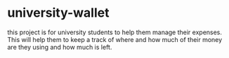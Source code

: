 # university-wallet
this project is for university students to help them manage their expenses. This will help them to keep a track of where and how much  of their money are they using and how much is left.  
